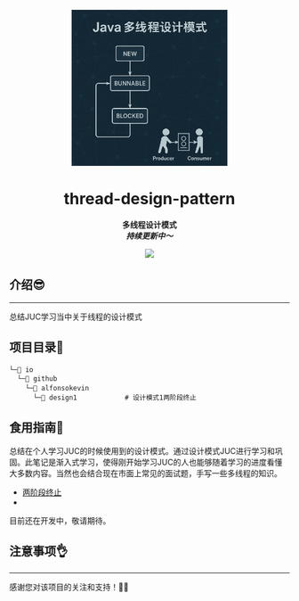<p align="center">
    <a href="" target="_blank">
      <img src="./imgs/cover.png" width="280" />
    </a>
</p>
<h1 align="center">thread-design-pattern</h1>
<p align="center"><strong>多线程设计模式<br><em>持续更新中～</em></strong></p>
<div align="center">
    <a href="https://github.com/AlfonsoKevin/string-toolkit"><img src="https://img.shields.io/badge/github-项目地址-yellow.svg?style=plasticr"></a></div>





## 介绍😎

---

总结JUC学习当中关于线程的设计模式


## 项目目录📇

```txt
└─📁 io
  └─📁 github
    └─📁 alfonsokevin
      └─📁 design1            # 设计模式1两阶段终止
```


## 食用指南🧭

总结在个人学习JUC的时候使用到的设计模式。通过设计模式JUC进行学习和巩固。此笔记是渐入式学习，使得刚开始学习JUC的人也能够随着学习的进度看懂大多数内容。当然也会结合现在市面上常见的面试题，手写一些多线程的知识。

- [两阶段终止](./src/main/java/io/github/alfonsokevin/design1/doc/README1.md)
- 

目前还在开发中，敬请期待。

## 注意事项👌



------

感谢您对该项目的关注和支持！🕵️‍♀️
